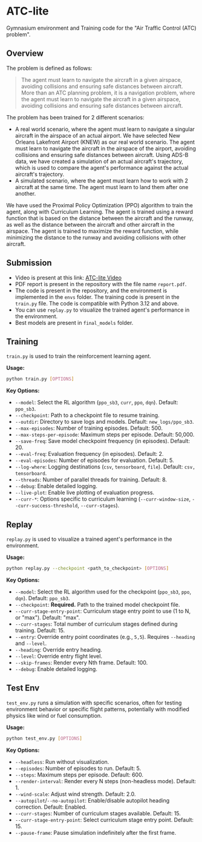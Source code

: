 # ATC-lite

Gymnasium environment and Training code for the "Air Traffic Control (ATC) problem".

## Overview

The problem is defined as follows:

> The agent must learn to navigate the aircraft in a given airspace, avoiding collisions and ensuring safe distances between aircraft. More than an ATC planning problem, it is a navigation problem, where the agent must learn to navigate the aircraft in a given airspace, avoiding collisions and ensuring safe distances between aircraft.

The problem has been trained for 2 different scenarios:

* A real world scenario, where the agent must learn to navigate a singular aircraft in the airspace of an actual airport. We have selected New Orleans Lakefront Airport (KNEW) as our real world scenario. The agent must learn to navigate the aircraft in the airspace of the airport, avoiding collisions and ensuring safe distances between aircraft. Using ADS-B data, we have created a simulation of an actual aircraft's trajectory, which is used to compare the agent's performance against the actual aircraft's trajectory.
* A simulated scenario, where the agent must learn how to work with 2 aircraft at the same time. The agent must learn to land them after one another.

We have used the Proximal Policy Optimization (PPO) algorithm to train the agent, along with Curriculum Learning. The agent is trained using a reward function that is based on the distance between the aircraft and the runway, as well as the distance between the aircraft and other aircraft in the airspace. The agent is trained to maximize the reward function, while minimizing the distance to the runway and avoiding collisions with other aircraft.

## Submission

* Video is present at this link: [ATC-lite Video](https://youtu.be/J-xRird-wb8)
* PDF report is present in the repository with the file name `report.pdf`.
* The code is present in the repository, and the environment is implemented in the `envs` folder. The training code is present in the `train.py` file. The code is compatible with Python 3.12 and above.
* You can use `replay.py` to visualize the trained agent's performance in the environment.
* Best models are present in `final_models` folder.

## Training

`train.py` is used to train the reinforcement learning agent.

**Usage:**

```bash
python train.py [OPTIONS]
```

**Key Options:**

* `--model`: Select the RL algorithm (`ppo_sb3`, `curr`, `ppo`, `dqn`). Default: `ppo_sb3`.
* `--checkpoint`: Path to a checkpoint file to resume training.
* `--outdir`: Directory to save logs and models. Default: `new_logs/ppo_sb3`.
* `--max-episodes`: Number of training episodes. Default: 500.
* `--max-steps-per-episode`: Maximum steps per episode. Default: 50,000.
* `--save-freq`: Save model checkpoint frequency (in episodes). Default: 20.
* `--eval-freq`: Evaluation frequency (in episodes). Default: 2.
* `--eval-episodes`: Number of episodes for evaluation. Default: 5.
* `--log-where`: Logging destinations (`csv`, `tensorboard`, `file`). Default: `csv, tensorboard`.
* `--threads`: Number of parallel threads for training. Default: 8.
* `--debug`: Enable detailed logging.
* `--live-plot`: Enable live plotting of evaluation progress.
* `--curr-*`: Options specific to curriculum learning (`--curr-window-size`, `--curr-success-threshold`, `--curr-stages`).

## Replay

`replay.py` is used to visualize a trained agent's performance in the environment.

**Usage:**

```bash
python replay.py --checkpoint <path_to_checkpoint> [OPTIONS]
```

**Key Options:**

* `--model`: Select the RL algorithm used for the checkpoint (`ppo_sb3`, `ppo`, `dqn`). Default: `ppo_sb3`.
* `--checkpoint`: **Required.** Path to the trained model checkpoint file.
* `--curr-stage-entry-point`: Curriculum stage entry point to use (1 to N, or "max"). Default: "max".
* `--curr-stages`: Total number of curriculum stages defined during training. Default: 15.
* `--entry`: Override entry point coordinates (e.g., `5,5`). Requires `--heading` and `--level`.
* `--heading`: Override entry heading.
* `--level`: Override entry flight level.
* `--skip-frames`: Render every Nth frame. Default: 100.
* `--debug`: Enable detailed logging.

## Test Env

`test_env.py` runs a simulation with specific scenarios, often for testing environment behavior or specific flight patterns, potentially with modified physics like wind or fuel consumption.

**Usage:**

```bash
python test_env.py [OPTIONS]
```

**Key Options:**

* `--headless`: Run without visualization.
* `--episodes`: Number of episodes to run. Default: 5.
* `--steps`: Maximum steps per episode. Default: 600.
* `--render-interval`: Render every N steps (non-headless mode). Default: 1.
* `--wind-scale`: Adjust wind strength. Default: 2.0.
* `--autopilot`/`--no-autopilot`: Enable/disable autopilot heading correction. Default: Enabled.
* `--curr-stages`: Number of curriculum stages available. Default: 15.
* `--curr-stage-entry-point`: Select curriculum stage entry point. Default: 15.
* `--pause-frame`: Pause simulation indefinitely after the first frame.
